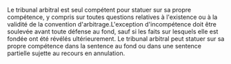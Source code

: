 Le tribunal arbitral est seul compétent pour statuer sur sa propre compétence, y compris
sur toutes questions relatives à l'existence ou à la validité de la convention d'arbitrage.L'exception d'incompétence doit être soulevée avant toute défense au fond, sauf si les faits
sur lesquels elle est fondée ont été révélés ultérieurement.
Le tribunal arbitral peut statuer sur sa propre compétence dans la sentence au fond ou dans
une sentence partielle sujette au recours en annulation.